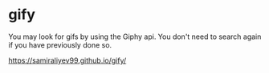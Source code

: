 # gify
You may look for gifs by using the Giphy api. You don't need to search again if you have previously done so.

https://samiraliyev99.github.io/gify/
